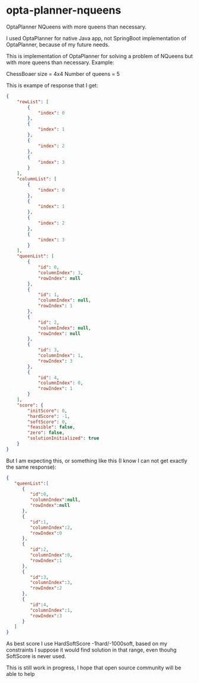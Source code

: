 # opta-planner-nqueens
OptaPlanner NQueens with more queens than necessary.

I used OptaPlanner for native Java app, not SpringBoot implementation of OptaPlanner, because of my future needs.

This is implementation of OptaPlanner for solving a problem of NQueens but with more queens than necessary. Example:

ChessBoaer size = 4x4
Number of queens = 5

This is exampe of response that I get:
```json
{
    "rowList": [
        {
            "index": 0
        },
        {
            "index": 1
        },
        {
            "index": 2
        },
        {
            "index": 3
        }
    ],
    "columnList": [
        {
            "index": 0
        },
        {
            "index": 1
        },
        {
            "index": 2
        },
        {
            "index": 3
        }
    ],
    "queenList": [
        {
            "id": 0,
            "columnIndex": 3,
            "rowIndex": null
        },
        {
            "id": 1,
            "columnIndex": null,
            "rowIndex": 1
        },
        {
            "id": 2,
            "columnIndex": null,
            "rowIndex": null
        },
        {
            "id": 3,
            "columnIndex": 1,
            "rowIndex": 3
        },
        {
            "id": 4,
            "columnIndex": 0,
            "rowIndex": 1
        }
    ],
    "score": {
        "initScore": 0,
        "hardScore": -1,
        "softScore": 0,
        "feasible": false,
        "zero": false,
        "solutionInitialized": true
    }
}
```

But I am expecting this, or something like this (I know I can not get exactly the same response): 
```json
{
   "queenList":[
      {
         "id":0,
         "columnIndex":null,
         "rowIndex":null
      },
      {
         "id":1,
         "columnIndex":2,
         "rowIndex":0
      },
      {
         "id":2,
         "columnIndex":0,
         "rowIndex":1
      },
      {
         "id":3,
         "columnIndex":3,
         "rowIndex":2
      },
      {
         "id":4,
         "columnIndex":1,
         "rowIndex":3
      }
   ]
}
```
As best score I use HardSoftScore -1hard/-1000soft, based on my constraints I suppose it would find solution in that range, even thouhg SoftScore is never used.

This is still work in progress, I hope that open source community will be able to help
